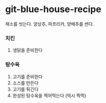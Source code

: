 # git-blue-house-recipe

채소를 씻는다.
양상추, 파프리카, 양배추를 썬다.


### 치킨
1. 생닭을 준비한다


### 탕수육

1. 고기를 준비한다
2. 소스를 만든다
3. 고기를 튀긴다
4. 완성된 탕수육을 찍어먹는다 (억시 찍먹)